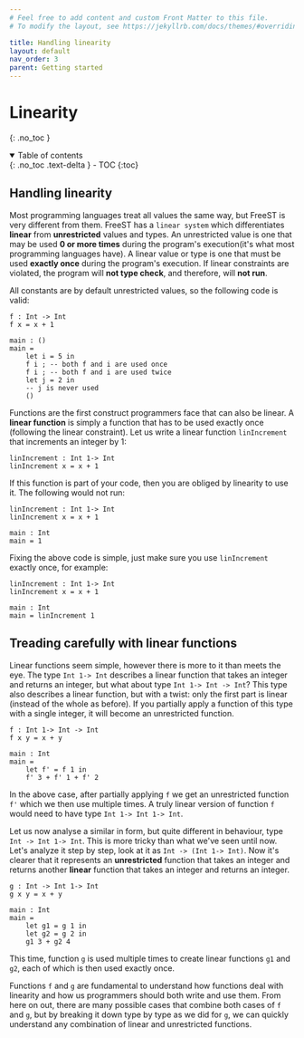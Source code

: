 ```yaml
---
# Feel free to add content and custom Front Matter to this file.
# To modify the layout, see https://jekyllrb.com/docs/themes/#overriding-theme-defaults

title: Handling linearity
layout: default
nav_order: 3
parent: Getting started
---
```


# Linearity
{: .no_toc }

<!-- TODO -->
<!-- some intro text here -->

<!-- collapsible TOC (check https://just-the-docs.github.io/just-the-docs/docs/navigation-structure/#top) -->
<details open markdown="block">
  <summary>
    Table of contents
  </summary>
  {: .no_toc .text-delta }
- TOC
{:toc}
</details>



## Handling linearity
Most programming languages treat all values the same way, but FreeST is very different from them.
    FreeST has a `linear system` which differentiates **linear** from **unrestricted** values and 
    types. An unrestricted value is one that may be used **0 or more times** during the program's 
    execution(it's what most programming languages have). A linear value or type is one that must 
    be used **exactly once** during the program's execution. If linear constraints are violated,
    the program will **not type check**, and therefore, will **not run**.

All constants are by default unrestricted values, so the following code is valid:
```
f : Int -> Int
f x = x + 1

main : ()
main = 
    let i = 5 in
    f i ; -- both f and i are used once
    f i ; -- both f and i are used twice
    let j = 2 in
    -- j is never used
    ()
```

Functions are the first construct programmers face that can also be linear. A 
    **linear function** is simply a function that has to be used exactly once (following the
    linear constraint). Let us write a linear function `linIncrement` that increments an integer 
    by 1:
```
linIncrement : Int 1-> Int
linIncrement x = x + 1
```

If this function is part of your code, then you are obliged by linearity to use it. The following
    would not run:
```
linIncrement : Int 1-> Int
linIncrement x = x + 1

main : Int
main = 1
```

<!-- TODO: insert what error is thrown by freest in the above example -->

Fixing the above code is simple, just make sure you use `linIncrement` exactly once, for example:
``` 
linIncrement : Int 1-> Int
linIncrement x = x + 1

main : Int
main = linIncrement 1
```

<!-- TODO: unrestricted can replace linear -->

## Treading carefully with linear functions
Linear functions seem simple, however there is more to it than meets the eye. The type
    `Int 1-> Int` describes a linear function that takes an integer and returns an integer,
    but what about type `Int 1-> Int -> Int`? This type also describes a linear function, but with
    a twist: only the first part is linear (instead of the whole as before). If you partially apply
    a function of this type with a single integer, it will become an unrestricted function.
```
f : Int 1-> Int -> Int
f x y = x + y

main : Int
main = 
    let f' = f 1 in
    f' 3 + f' 1 + f' 2
```

In the above case, after partially applying `f` we get an unrestricted function `f'` which we then 
    use multiple times. A truly linear version of function `f` would need to have type 
    `Int 1-> Int 1-> Int`.

Let us now analyse a similar in form, but quite different in behaviour, type `Int -> Int 1-> Int`. This is more tricky than 
    what we've seen until now. Let's analyze it step by step, look at it as `Int -> (Int 1-> Int)`.
    Now it's clearer that it represents an **unrestricted** function that takes an integer and 
    returns another **linear** function that takes an integer and returns an integer.
```
g : Int -> Int 1-> Int
g x y = x + y

main : Int
main =
    let g1 = g 1 in
    let g2 = g 2 in
    g1 3 + g2 4
```

This time, function `g` is used multiple times to create linear functions `g1` and `g2`, each of which is then used exactly once.

Functions `f` and `g` are fundamental to understand how functions deal with linearity and how 
    us programmers should both write and use them. From here on out, there are many possible cases
    that combine both cases of `f` and `g`, but by breaking it down type by type as we did for `g`,
    we can quickly understand any combination of linear and unrestricted functions.

<!-- TODO -->
<!-- maybe talk about a generator function `() -> (T 1-> U)` that might be useful in some cases -->
